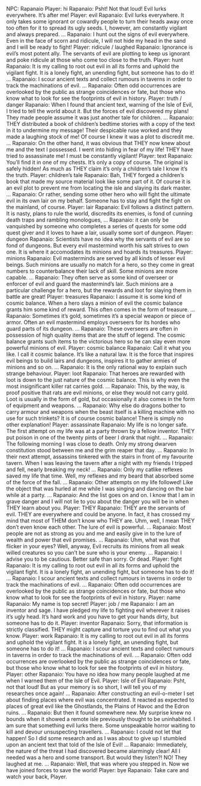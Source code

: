 NPC: Rapanaio
Player: hi
Rapanaio: Psht! Not that loud! Evil lurks everywhere. It’s after me!
Player: evil
Rapanaio: Evil lurks everywhere. It only takes some ignorant or cowardly people to turn their heads away once too often for it to spread its ugly seeds. I, however, am constantly vigilant and always prepared. …
Rapanaio: I hunt out the signs of evil everywhere. Even in the face of scorn and ridicule, I will not hide my head in the sand and I will be ready to fight!
Player: ridicule / laughed
Rapanaio: Ignorance is evil’s most potent ally. The servants of evil are plotting to keep us ignorant and poke ridicule at those who come too close to the truth.
Player: hunt
Rapanaio: It is my calling to root out evil in all its forms and uphold the vigilant fight. It is a lonely fight, an unending fight, but someone has to do it! …
Rapanaio: I scour ancient texts and collect rumours in taverns in order to track the machinations of evil. …
Rapanaio: Often odd occurrences are overlooked by the public as strange coincidences or fate, but those who know what to look for see the footprints of evil in history.
Player: truth / danger
Rapanaio: When I found that ancient text, warning of the Isle of Evil, I tried to tell the world about it. But the forces of evil discovered my plans! They made people assume it was just another tale for children. …
Rapanaio: THEY distributed a book of children’s bedtime stories with a copy of the text in it to undermine my message! Their despicable ruse worked and they made a laughing stock of me! Of course I knew it was a plot to discredit me. …
Rapanaio: On the other hand, it was obvious that THEY now knew about me and the text I possessed. I went into hiding in fear of my life! THEY have tried to assassinate me! I must be constantly vigilant!
Player: text
Rapanaio: You’ll find it in one of my chests. It’s only a copy of course. The original is safely hidden! As much as THEY claim it’s only a children’s tale I know it’s the truth.
Player: children’s tale
Rapanaio: Bah, THEY forged a children’s book that made my source material look like some part of it. Of course it is an evil plot to prevent me from locating the isle and slaying its dark master. …
Rapanaio: Or rather, sending some other hero who will fight the ultimate evil in its own lair on my behalf. Someone has to stay and fight the fight on the mainland, of course.
Player: lair
Rapanaio: Evil follows a distinct pattern. It is nasty, plans to rule the world, discredits its enemies, is fond of cunning death traps and rambling monologues, …
Rapanaio: it can only be vanquished by someone who completes a series of quests for some odd quest giver and it loves to have a lair, usually some sort of dungeon.
Player: dungeon
Rapanaio: Scientists have no idea why the servants of evil are so fond of dungeons. But every evil mastermind worth his salt strives to own one. It is where it accomodates its minions and hoards its treasures.
Player: minions
Rapanaio: Evil masterminds are served by all kinds of lesser evil beings. Such minions are usually no match for a hero, so they come in great numbers to counterbalance their lack of skill. Some minions are more capable. …
Rapanaio: They often serve as some kind of overseer or enforcer of evil and guard the mastermind’s lair. Such minions are a particular challenge for a hero, but the rewards and loot for slaying them in battle are great!
Player: treasures
Rapanaio: I assume it is some kind of cosmic balance. When a hero slays a minion of evil the cosmic balance grants him some kind of reward. This often comes in the form of treasure. …
Rapanaio: Sometimes it’s gold, sometimes it’s a special weapon or piece of armor. Often an evil mastermind employs overseers for its hordes who guard parts of its dungeon. …
Rapanaio: These overseers are often in possession of high quality items that are the stuff of legend. The cosmic balance grants such items to the victorious hero so he can slay even more powerful minions of evil.
Player: cosmic balance
Rapanaio: Call it what you like. I call it cosmic balance. It’s like a natural law. It is the force that inspires evil beings to build lairs and dungeons, inspires it to gather armies of minions and so on. …
Rapanaio: It is the only rational way to explain such strange behaviour.
Player: loot
Rapanaio: That heroes are rewarded with loot is down to the just nature of the cosmic balance. This is why even the most insignificant killer rat carries gold. …
Rapanaio: This, by the way, is proof positive that rats are evil minions, or else they would not carry gold. Loot is usually in the form of gold, but occasionally it also comes in the form of equipment and weapons. …
Rapanaio: Why else do dragons bother to carry armour and weapons when the beast itself is a killing machine with no use for such trinkets? It is of course cosmic balance! There is simply no other explanation!
Player: assassinate
Rapanaio: My life is no longer safe. The first attempt on my life was at a party thrown by a fellow inventor. THEY put poison in one of the twenty pints of beer I drank that night. …
Rapanaio: The following morning I was close to death. Only my strong dwarven constitution stood between me and the grim reaper that day. …
Rapanaio: In their next attempt, assassins tinkered with the stairs in front of my favourite tavern. When I was leaving the tavern after a night with my friends I tripped and fell, nearly breaking my neck! …
Rapanaio: Only my catlike reflexes saved my life that time. Well, my reflexes and my beard that absorbed some of the force of the fall. …
Rapanaio: Other attempts on my life followed! Like the object that was hurled at me while I was singing and dancing on the bar while at a party. …
Rapanaio: And the list goes on and on. I know that I am in grave danger and I will not lie to you about the danger you will be in when THEY learn about you.
Player: THEY
Rapanaio: THEY are the servants of evil. THEY are everywhere and could be anyone. In fact, it has crossed my mind that most of THEM don’t know who THEY are. Uhm, well, I mean THEY don’t even know each other. The lure of evil is powerful. …
Rapanaio: Most people are not as strong as you and me and easily give in to the lure of wealth and power that evil promises. …
Rapanaio: Uhm, what was that flicker in your eyes? Well, anyway, Evil recruits its minions from all weak willed creatures so you can’t be sure who is your enemy. …
Rapanaio: I advise you to be cautious. Better safe than sorry. Or dead.
Player: fight
Rapanaio: It is my calling to root out evil in all its forms and uphold the vigilant fight. It is a lonely fight, an unending fight, but someone has to do it! …
Rapanaio: I scour ancient texts and collect rumours in taverns in order to track the machinations of evil. …
Rapanaio: Often odd occurrences are overlooked by the public as strange coincidences or fate, but those who know what to look for see the footprints of evil in history.
Player: name
Rapanaio: My name is top secret!
Player: job / me
Rapanaio: I am an inventor and sage. I have pledged my life to fighting evil wherever it raises it’s ugly head. It’s hard work and you have to get your hands dirty, but someone has to do it.
Player: inventor
Rapanaio: <lowers his voice> Sorry, that information is strictly classified. THEY might capture and torture you to find out what you know.
Player: work
Rapanaio: It is my calling to root out evil in all its forms and uphold the vigilant fight. It is a lonely fight, an unending fight, but someone has to do it! …
Rapanaio: I scour ancient texts and collect rumours in taverns in order to track the machinations of evil. …
Rapanaio: Often odd occurrences are overlooked by the public as strange coincidences or fate, but those who know what to look for see the footprints of evil in history.
Player: other
Rapanaio: You have no idea how many people laughed at me when I warned them of the Isle of Evil.
Player: Isle of Evil
Rapanaio: Psht, not that loud! But as your memory is so short, I will tell you of my researches once again! …
Rapanaio: After constructing an evil-o-meter I set about finding places where evil was concentrated. It reacted as expected to places of great evil like the Ghostlands, the Plains of Havoc and the Edron ruins. …
Rapanaio: But then it found somewhere new. My surprise knew no bounds when it showed a remote isle previously thought to be uninhabited. I am sure that something evil lurks there. Some unspeakable horror waiting to kill and devour unsuspecting travellers. …
Rapanaio: I could not let that happen! So I did some research and as I was about to give up I stumbled upon an ancient text that told of the Isle of Evil! …
Rapanaio: Immediately, the nature of the threat I had discovered became alarmingly clear! All I needed was a hero and some transport. But would they listen?! NO! They laughed at me. …
Rapanaio: Well, that was where you stepped in. Now we have joined forces to save the world!
Player: bye
Rapanaio: Take care and watch your back, Player.